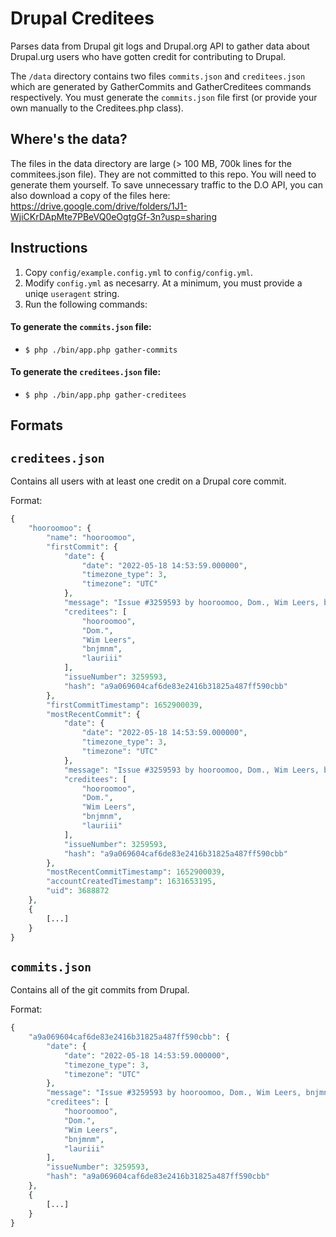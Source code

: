 # Drupal Creditees
Parses data from Drupal git logs and Drupal.org API to gather data about Drupal.urg users who have gotten credit for
contributing to Drupal.

The `/data` directory contains two files `commits.json` and `creditees.json` which are generated by GatherCommits and
GatherCreditees commands respectively. You must generate the `commits.json` file first
(or provide your own manually to the Creditees.php class).

## Where's the data?
The files in the data directory are large (> 100 MB, 700k lines for the commitees.json file). They are not committed to
this repo. You will need to generate them yourself. To save unnecessary traffic to the D.O API, you can also download a
copy of the files here:
https://drive.google.com/drive/folders/1J1-WjiCKrDApMte7PBeVQ0eOgtgGf-3n?usp=sharing

## Instructions
1. Copy `config/example.config.yml` to `config/config.yml`.
2. Modify `config.yml` as necesarry. At a minimum, you must provide a uniqe `useragent` string.
3. Run the following commands:

#### To generate the `commits.json` file:
* `$ php ./bin/app.php gather-commits`

#### To generate the `creditees.json` file:
* `$ php ./bin/app.php gather-creditees`

## Formats
## `creditees.json`
Contains all users with at least one credit on a Drupal core commit.

Format:
```php
{
    "hooroomoo": {
        "name": "hooroomoo",
        "firstCommit": {
            "date": {
                "date": "2022-05-18 14:53:59.000000",
                "timezone_type": 3,
                "timezone": "UTC"
            },
            "message": "Issue #3259593 by hooroomoo, Dom., Wim Leers, bnjmnm, lauriii: Alignment being available as separate buttons AND in dropdown is confusing\n",
            "creditees": [
                "hooroomoo",
                "Dom.",
                "Wim Leers",
                "bnjmnm",
                "lauriii"
            ],
            "issueNumber": 3259593,
            "hash": "a9a069604caf6de83e2416b31825a487ff590cbb"
        },
        "firstCommitTimestamp": 1652900039,
        "mostRecentCommit": {
            "date": {
                "date": "2022-05-18 14:53:59.000000",
                "timezone_type": 3,
                "timezone": "UTC"
            },
            "message": "Issue #3259593 by hooroomoo, Dom., Wim Leers, bnjmnm, lauriii: Alignment being available as separate buttons AND in dropdown is confusing\n",
            "creditees": [
                "hooroomoo",
                "Dom.",
                "Wim Leers",
                "bnjmnm",
                "lauriii"
            ],
            "issueNumber": 3259593,
            "hash": "a9a069604caf6de83e2416b31825a487ff590cbb"
        },
        "mostRecentCommitTimestamp": 1652900039,
        "accountCreatedTimestamp": 1631653195,
        "uid": 3688872
    },
    {
        [...]
    }
}
```

## `commits.json`
Contains all of the git commits from Drupal.

Format:
```php
{
    "a9a069604caf6de83e2416b31825a487ff590cbb": {
        "date": {
            "date": "2022-05-18 14:53:59.000000",
            "timezone_type": 3,
            "timezone": "UTC"
        },
        "message": "Issue #3259593 by hooroomoo, Dom., Wim Leers, bnjmnm, lauriii: Alignment being available as separate buttons AND in dropdown is confusing\n",
        "creditees": [
            "hooroomoo",
            "Dom.",
            "Wim Leers",
            "bnjmnm",
            "lauriii"
        ],
        "issueNumber": 3259593,
        "hash": "a9a069604caf6de83e2416b31825a487ff590cbb"
    },
    {
        [...]
    }
}
```